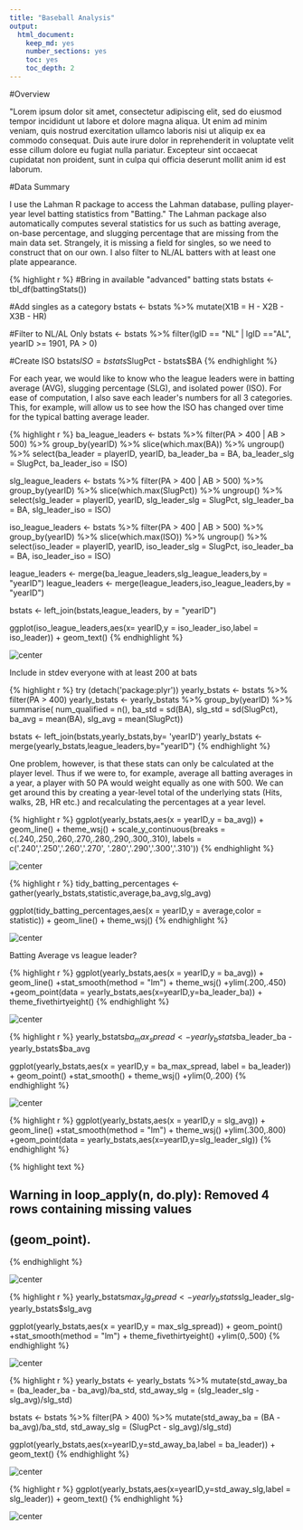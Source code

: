 ```yaml
---
title: "Baseball Analysis"
output:
  html_document:
    keep_md: yes
    number_sections: yes
    toc: yes
    toc_depth: 2
---
```



#Overview

"Lorem ipsum dolor sit amet, consectetur adipiscing elit, sed do eiusmod tempor incididunt ut labore et dolore magna aliqua. Ut enim ad minim veniam, quis nostrud exercitation ullamco laboris nisi ut aliquip ex ea commodo consequat. Duis aute irure dolor in reprehenderit in voluptate velit esse cillum dolore eu fugiat nulla pariatur. Excepteur sint occaecat cupidatat non proident, sunt in culpa qui officia deserunt mollit anim id est laborum.


#Data Summary

I use the Lahman R package to access the Lahman database, pulling player-year level batting statistics from "Batting." The Lahman package also automatically computes several statistics for us such as batting average, on-base percentage, and slugging percentage that are missing from the main data set. Strangely, it is missing a field for singles, so we need to construct that on our own. I also filter to NL/AL batters with at least one plate appearance.



{% highlight r %}
#Bring in available "advanced" batting stats
bstats <- tbl_df(battingStats())

#Add singles as a category
bstats <- bstats %>% mutate(X1B = H - X2B - X3B - HR)

#Filter to NL/AL Only
bstats <- bstats %>% filter(lgID == "NL" | lgID =="AL",
                            yearID >= 1901,
                            PA > 0)

#Create ISO
bstats$ISO = bstats$SlugPct - bstats$BA
{% endhighlight %}

For each year, we would like to know who the league leaders were in batting average (AVG), slugging percentage (SLG), and isolated power (ISO). For ease of computation, I also save each leader's numbers for all 3 categories. This, for example, will allow us to see how the ISO has changed over time for the typical batting average leader. 


{% highlight r %}
ba_league_leaders <- bstats %>% filter(PA > 400 | AB > 500) %>% 
                                group_by(yearID) %>% 
                                slice(which.max(BA)) %>% 
                                ungroup() %>% 
                                select(ba_leader = playerID,
                                       yearID,
                                       ba_leader_ba = BA,
                                       ba_leader_slg = SlugPct,
                                       ba_leader_iso = ISO)

slg_league_leaders <- bstats %>% filter(PA > 400 | AB > 500) %>% 
                                 group_by(yearID) %>% 
                                 slice(which.max(SlugPct)) %>% 
                                 ungroup() %>% 
                                 select(slg_leader = playerID,
                                        yearID,
                                        slg_leader_slg = SlugPct,
                                        slg_leader_ba = BA,
                                        slg_leader_iso = ISO)

iso_league_leaders <- bstats %>% filter(PA > 400 | AB > 500) %>% 
                                 group_by(yearID) %>% 
                                 slice(which.max(ISO)) %>% 
                                 ungroup() %>% 
                                 select(iso_leader = playerID,
                                        yearID,
                                        iso_leader_slg = SlugPct,
                                        iso_leader_ba = BA,
                                        iso_leader_iso = ISO)

league_leaders <- merge(ba_league_leaders,slg_league_leaders,by = "yearID")
league_leaders <- merge(league_leaders,iso_league_leaders,by = "yearID")


bstats <- left_join(bstats,league_leaders, by = "yearID")

ggplot(iso_league_leaders,aes(x= yearID,y = iso_leader_iso,label = iso_leader)) + geom_text()
{% endhighlight %}

![center](/figs/2016-05-28-baseball-stuff/unnamed-chunk-3-1.png) 


Include in stdev everyone with at least 200 at bats


{% highlight r %}
try (detach('package:plyr'))
yearly_bstats <- bstats %>% filter(PA > 400)
yearly_bstats <- yearly_bstats %>% group_by(yearID) %>% summarise(
                                              num_qualified = n(),
                                              ba_std = sd(BA),
                                              slg_std = sd(SlugPct),
                                              ba_avg = mean(BA),
                                              slg_avg = mean(SlugPct))

bstats <- left_join(bstats,yearly_bstats,by= 'yearID')
yearly_bstats <- merge(yearly_bstats,league_leaders,by="yearID")
{% endhighlight %}

One problem, however, is that these stats can only be calculated at the player level. Thus if we were to, for example, average all batting averages in a year, a player with 50 PA would weight equally as one with 500. We can get around this by creating a year-level total of the underlying stats (Hits, walks, 2B, HR etc.) and recalculating the percentages at a year level.



{% highlight r %}
ggplot(yearly_bstats,aes(x = yearID,y = ba_avg)) + geom_line() + theme_wsj() + scale_y_continuous(breaks = c(.240,.250,.260,.270,.280,.290,.300,.310),
                   labels = c('.240','.250','.260','.270',
                              '.280','.290','.300','.310'))
{% endhighlight %}

![center](/figs/2016-05-28-baseball-stuff/unnamed-chunk-5-1.png) 

{% highlight r %}
tidy_batting_percentages <- gather(yearly_bstats,statistic,average,ba_avg,slg_avg)


ggplot(tidy_batting_percentages,aes(x = yearID,y = average,color = statistic)) + geom_line() + theme_wsj() 
{% endhighlight %}

![center](/figs/2016-05-28-baseball-stuff/unnamed-chunk-5-2.png) 


Batting Average vs league leader?


{% highlight r %}
ggplot(yearly_bstats,aes(x = yearID,y = ba_avg)) + geom_line() +stat_smooth(method = "lm") + theme_wsj() +ylim(.200,.450) +geom_point(data = yearly_bstats,aes(x=yearID,y=ba_leader_ba)) + theme_fivethirtyeight()
{% endhighlight %}

![center](/figs/2016-05-28-baseball-stuff/unnamed-chunk-6-1.png) 

{% highlight r %}
yearly_bstats$ba_max_spread <- yearly_bstats$ba_leader_ba - yearly_bstats$ba_avg

ggplot(yearly_bstats,aes(x = yearID,y = ba_max_spread, label = ba_leader)) + geom_point() +stat_smooth() + theme_wsj() +ylim(0,.200)
{% endhighlight %}

![center](/figs/2016-05-28-baseball-stuff/unnamed-chunk-6-2.png) 


{% highlight r %}
ggplot(yearly_bstats,aes(x = yearID,y = slg_avg)) + geom_line() +stat_smooth(method = "lm") + theme_wsj() +ylim(.300,.800) +geom_point(data = yearly_bstats,aes(x=yearID,y=slg_leader_slg))
{% endhighlight %}



{% highlight text %}
## Warning in loop_apply(n, do.ply): Removed 4 rows containing missing values
## (geom_point).
{% endhighlight %}

![center](/figs/2016-05-28-baseball-stuff/unnamed-chunk-7-1.png) 

{% highlight r %}
yearly_bstats$max_slg_spread<- yearly_bstats$slg_leader_slg- yearly_bstats$slg_avg

ggplot(yearly_bstats,aes(x = yearID,y = max_slg_spread)) + geom_point() +stat_smooth(method = "lm") + theme_fivethirtyeight() +ylim(0,.500)
{% endhighlight %}

![center](/figs/2016-05-28-baseball-stuff/unnamed-chunk-7-2.png) 



{% highlight r %}
yearly_bstats <- yearly_bstats %>% mutate(std_away_ba = (ba_leader_ba - ba_avg)/ba_std,
                                          std_away_slg = (slg_leader_slg - slg_avg)/slg_std)

bstats <- bstats %>% filter(PA > 400) %>% mutate(std_away_ba = (BA - ba_avg)/ba_std,
                                          std_away_slg = (SlugPct - slg_avg)/slg_std)

ggplot(yearly_bstats,aes(x=yearID,y=std_away_ba,label = ba_leader)) + geom_text()
{% endhighlight %}

![center](/figs/2016-05-28-baseball-stuff/unnamed-chunk-8-1.png) 

{% highlight r %}
ggplot(yearly_bstats,aes(x=yearID,y=std_away_slg,label = slg_leader)) + geom_text()
{% endhighlight %}

![center](/figs/2016-05-28-baseball-stuff/unnamed-chunk-8-2.png) 
